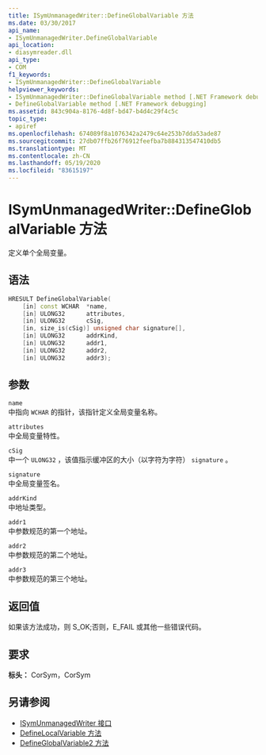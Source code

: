 ```yaml
---
title: ISymUnmanagedWriter::DefineGlobalVariable 方法
ms.date: 03/30/2017
api_name:
- ISymUnmanagedWriter.DefineGlobalVariable
api_location:
- diasymreader.dll
api_type:
- COM
f1_keywords:
- ISymUnmanagedWriter::DefineGlobalVariable
helpviewer_keywords:
- ISymUnmanagedWriter::DefineGlobalVariable method [.NET Framework debugging]
- DefineGlobalVariable method [.NET Framework debugging]
ms.assetid: 843c904a-8176-4d8f-bd47-b4d4c29f4c5c
topic_type:
- apiref
ms.openlocfilehash: 674089f8a1076342a2479c64e253b7dda53ade87
ms.sourcegitcommit: 27db07ffb26f76912feefba7b884313547410db5
ms.translationtype: MT
ms.contentlocale: zh-CN
ms.lasthandoff: 05/19/2020
ms.locfileid: "83615197"
---
```

# <a name="isymunmanagedwriterdefineglobalvariable-method"></a>ISymUnmanagedWriter::DefineGlobalVariable 方法
定义单个全局变量。  
  
## <a name="syntax"></a>语法  
  
```cpp  
HRESULT DefineGlobalVariable(  
    [in] const WCHAR  *name,  
    [in] ULONG32      attributes,  
    [in] ULONG32      cSig,  
    [in, size_is(cSig)] unsigned char signature[],  
    [in] ULONG32      addrKind,  
    [in] ULONG32      addr1,  
    [in] ULONG32      addr2,  
    [in] ULONG32      addr3);  
```  
  
## <a name="parameters"></a>参数  
 `name`  
 中指向 `WCHAR` 的指针，该指针定义全局变量名称。  
  
 `attributes`  
 中全局变量特性。  
  
 `cSig`  
 中一个 `ULONG32` ，该值指示缓冲区的大小（以字符为字符） `signature` 。  
  
 `signature`  
 中全局变量签名。  
  
 `addrKind`  
 中地址类型。  
  
 `addr1`  
 中参数规范的第一个地址。  
  
 `addr2`  
 中参数规范的第二个地址。  
  
 `addr3`  
 中参数规范的第三个地址。  
  
## <a name="return-value"></a>返回值  
 如果该方法成功，则 S_OK;否则，E_FAIL 或其他一些错误代码。  
  
## <a name="requirements"></a>要求  
 **标头：** CorSym，CorSym  
  
## <a name="see-also"></a>另请参阅

- [ISymUnmanagedWriter 接口](isymunmanagedwriter-interface.md)
- [DefineLocalVariable 方法](isymunmanagedwriter-definelocalvariable-method.md)
- [DefineGlobalVariable2 方法](isymunmanagedwriter2-defineglobalvariable2-method.md)
